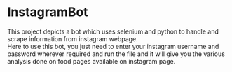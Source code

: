 # InstagramBot
This project depicts a bot which uses selenium and python to handle and scrape information from instagram webpage.
</br>
Here to use this bot, you just need to enter your instagram username and password wherever required and run the file and it will give you the various analysis done on food pages available on instagram page.
